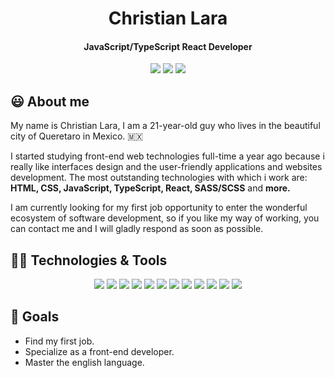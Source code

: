 
<h1 align="center" >Christian Lara</h1>

<h4 align="center">JavaScript/TypeScript React Developer</h4>
<p align="center">
<img src="https://img.shields.io/badge/website-000000?style=for-the-badge&logo=About.me&logoColor=white" >
<img src="https://img.shields.io/badge/LinkedIn-0077B5?style=for-the-badge&logo=linkedin&logoColor=white" >
<img src="https://img.shields.io/badge/Gmail-D14836?style=for-the-badge&logo=gmail&logoColor=white" >
</p>



<h2>😃 About me</h2>
<p>My name is Christian Lara, I am a 21-year-old guy who lives in the beautiful city of Queretaro in Mexico. 🇲🇽</p>
<p>I started studying front-end web technologies full-time a year ago because i really like interfaces design and the user-friendly applications and websites development. The most outstanding technologies with which i work are: <strong>HTML, CSS, JavaScript, TypeScript, React, SASS/SCSS</strong> and <strong>more.</strong></p>
<p>I am currently looking for my first job opportunity to enter the wonderful ecosystem of software development, so if you like my way of working, you can contact me and I will gladly respond as soon as possible.</p>
<h2>🧑‍💻 Technologies & Tools</h2>
<p align="center">
  <img src="https://img.shields.io/badge/HTML5-E34F26?style=for-the-badge&logo=html5&logoColor=white" >
  <img src="https://img.shields.io/badge/CSS3-1572B6?style=for-the-badge&logo=css3&logoColor=white" >
  <img src="https://img.shields.io/badge/JavaScript-323330?style=for-the-badge&logo=javascript&logoColor=F7DF1E" >
  <img src="https://img.shields.io/badge/TypeScript-007ACC?style=for-the-badge&logo=typescript&logoColor=white" >
  <img src="https://img.shields.io/badge/React-20232A?style=for-the-badge&logo=react&logoColor=61DAFB" >
  <img src="https://img.shields.io/badge/Sass-CC6699?style=for-the-badge&logo=sass&logoColor=white" >
  <img src="https://img.shields.io/badge/Redux-593D88?style=for-the-badge&logo=redux&logoColor=white" >
  <img src="https://img.shields.io/badge/React_Router-CA4245?style=for-the-badge&logo=react-router&logoColor=white" >
  <img src="https://img.shields.io/badge/GIT-E44C30?style=for-the-badge&logo=git&logoColor=white" >
  <img src="https://img.shields.io/badge/GitHub-100000?style=for-the-badge&logo=github&logoColor=white" >
  <img src="https://img.shields.io/badge/npm-CB3837?style=for-the-badge&logo=npm&logoColor=white" >
  <img src="https://img.shields.io/badge/Visual_Studio_Code-0078D4?style=for-the-badge&logo=visual%20studio%20code&logoColor=white" >
</p>
<h2>🚀 Goals</h2>
<ul>
  <li>Find my first job.</li>
  <li>Specialize as a front-end developer.</li>
  <li>Master the english language.</li>
</ul>
